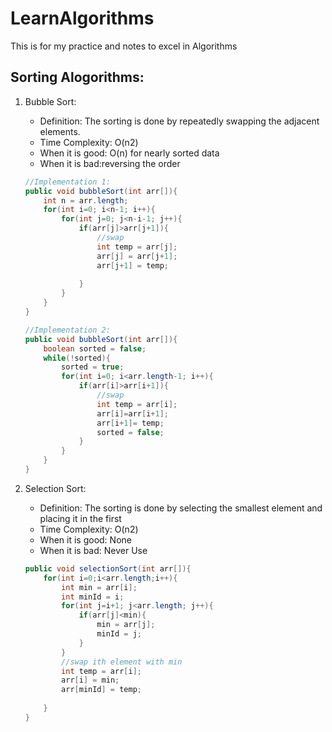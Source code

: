 # LearnAlgorithms
This is for my practice and notes to excel in Algorithms

## Sorting Alogorithms:

1. Bubble Sort: 
	* Definition: The sorting is done by repeatedly swapping the adjacent elements.
	* Time Complexity: O(n2) 
	* When it is good: O(n) for nearly sorted data
	* When it is bad:reversing the order
	
	```java
	//Implementation 1:
	public void bubbleSort(int arr[]){
		int n = arr.length;
		for(int i=0; i<n-1; i++){
			for(int j=0; j<n-i-1; j++){
				if(arr[j]>arr[j+1]){
					//swap
					int temp = arr[j];
					arr[j] = arr[j+1];
					arr[j+1] = temp;
				
				}
			}
		}
	}
	
	//Implementation 2:
	public void bubbleSort(int arr[]){
		boolean sorted = false;
		while(!sorted){
			sorted = true;
			for(int i=0; i<arr.length-1; i++){
				if(arr[i]>arr[i+1]){
					//swap
					int temp = arr[i];
					arr[i]=arr[i+1];
					arr[i+1]= temp;
					sorted = false;
				}
			}
		}
	}
	```
2. Selection Sort:
	* Definition: The sorting is done by selecting the smallest element and placing it in the first
	* Time Complexity: O(n2) 
	* When it is good: None
	* When it is bad: Never Use
	
	```java
	public void selectionSort(int arr[]){
		for(int i=0;i<arr.length;i++){
			int min = arr[i];
			int minId = i;
			for(int j=i+1; j<arr.length; j++){
				if(arr[j]<min){
					min = arr[j];
					minId = j;
				}
			}
			//swap ith element with min
			int temp = arr[i];
			arr[i] = min;
			arr[minId] = temp;
			
		}
	}
	```
